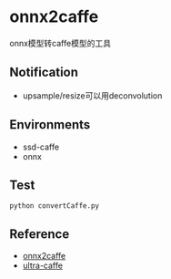 # onnx2caffe
onnx模型转caffe模型的工具

## Notification
* upsample/resize可以用deconvolution

## Environments
* ssd-caffe 
* onnx 

## Test
```
python convertCaffe.py
```

## Reference
* [onnx2caffe](https://github.com/MTlab/onnx2caffe.git)  
* [ultra-caffe](https://github.com/Linzaer/Ultra-Light-Fast-Generic-Face-Detector-1MB/tree/master/caffe)

